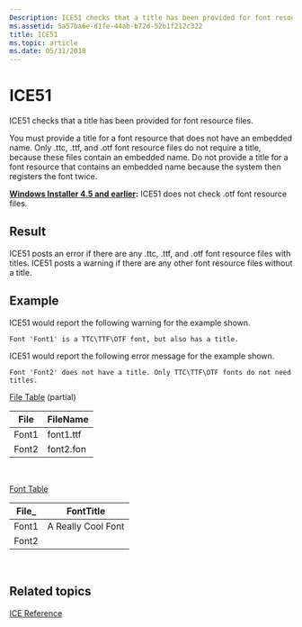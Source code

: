 ```yaml
---
Description: ICE51 checks that a title has been provided for font resource files.
ms.assetid: 5a57ba6e-d1fe-44ab-b72d-52b1f212c322
title: ICE51
ms.topic: article
ms.date: 05/31/2018
---
```


# ICE51

ICE51 checks that a title has been provided for font resource files.

You must provide a title for a font resource that does not have an embedded name. Only .ttc, .ttf, and .otf font resource files do not require a title, because these files contain an embedded name. Do not provide a title for a font resource that contains an embedded name because the system then registers the font twice.

**[Windows Installer 4.5 and earlier](not-supported-in-windows-installer-4-5.md):** ICE51 does not check .otf font resource files.

## Result

ICE51 posts an error if there are any .ttc, .ttf, and .otf font resource files with titles. ICE51 posts a warning if there are any other font resource files without a title.

## Example

ICE51 would report the following warning for the example shown.

``` syntax
Font 'Font1' is a TTC\TTF\OTF font, but also has a title.
```

ICE51 would report the following error message for the example shown.

``` syntax
Font 'Font2' does not have a title. Only TTC\TTF\OTF fonts do not need titles.
```

[File Table](file-table.md) (partial)



| File  | FileName  |
|-------|-----------|
| Font1 | font1.ttf |
| Font2 | font2.fon |



 

[Font Table](font-table.md)



| File\_ | FontTitle          |
|--------|--------------------|
| Font1  | A Really Cool Font |
| Font2  |                    |



 

## Related topics

<dl> <dt>

[ICE Reference](ice-reference.md)
</dt> </dl>

 

 



